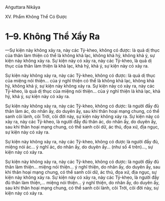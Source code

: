 Aṅguttara Nikāya

XV. Phẩm Không Thể Có Ðược

# 1–9. Không Thể Xẩy Ra

—Sự kiện này không xảy ra, này các Tỷ-kheo, không có được: là quả dị thục của thân làm thiện có thể là không khả lạc, không khả hỷ, không khả ý, sự kiện này không xảy ra. Sự kiện này có xảy ra, này các Tỷ-kheo, là quả dị thục của thân làm thiện là khả lạc, khả hỷ, khả ý, sự kiện này có xảy ra.

Sự kiện này không xảy ra, này các Tỷ-kheo, không có được: là quả dị thục của miệng nói thiện... của ý nghĩ thiện có thể là không khả lạc, không khả hỷ, không khả ý, sự kiện này không xảy ra. Sự kiện này có xảy ra, này các Tỷ-kheo, là quả dị thục của miệng nói thiện... của ý nghĩ thiện là khả lạc, khả hỷ, khả ý, sự kiện này có xảy ra.

Sự kiện này không xảy ra, này các Tỷ-kheo, không có được: là người đầy đủ thân làm ác, do nhân ấy, do duyên ấy, sau khi thân hoại mạng chung, có thể sanh cõi lành, cõi Trời, cõi đời này, sự kiện này không xảy ra. Sự kiện này có xảy ra, này các Tỷ-kheo, là người đầy đủ thân ác, do nhân ấy, do duyên ấy, sau khi thân hoại mạng chung, có thể sanh cõi dữ, ác thú, đọa xứ, địa ngục, sự kiện này có xảy ra.

Sự kiện này không xảy ra, này các Tỷ-kheo, không có được là người đầy đủ, miệng nói ác... ý nghĩ ác, do nhân ấy, do duyên ấy... (như số 4 trên)..., sự kiện này có xảy ra.

Sự kiện này không xảy ra, này các Tỷ-kheo, không có được: là người đầy đủ thân làm thiện... miệng nói thiện... ý nghĩ thiện, do nhân ấy, do duyên ấy, sau khi thân hoại mạng chung, có thể sanh cõi dữ, ác thú, đọa xứ, địa ngục, sự kiện này không xảy ra. Sự kiện này có xảy ra, này các Tỷ-kheo, là người đầy đủ thân làm thiện,... miệng nói thiện... ý nghĩ thiện, do nhân ấy, do duyên ấy, sau khi thân hoại mạng chung, có thể sanh cõi lành, cõi Trời, cõi đời này, sự kiện này có xảy ra.

